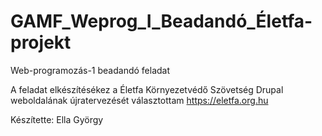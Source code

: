 # GAMF_Weprog_I_Beadandó_Életfa-projekt
Web-programozás-1 beadandó feladat

A feladat elkészítésékez a Életfa Környezetvédő Szövetség Drupal weboldalának újratervezését választottam https://eletfa.org.hu

Készítette:
Ella György